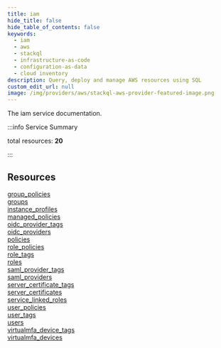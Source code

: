 ```yaml
---
title: iam
hide_title: false
hide_table_of_contents: false
keywords:
  - iam
  - aws
  - stackql
  - infrastructure-as-code
  - configuration-as-data
  - cloud inventory
description: Query, deploy and manage AWS resources using SQL
custom_edit_url: null
image: /img/providers/aws/stackql-aws-provider-featured-image.png
---
```


The iam service documentation.

:::info Service Summary

<div class="row">
<div class="providerDocColumn">
<span>total resources:&nbsp;<b>20</b></span><br />
</div>
</div>

:::

## Resources
<div class="row">
<div class="providerDocColumn">
<a href="/providers/aws/iam/group_policies/">group_policies</a><br />
<a href="/providers/aws/iam/groups/">groups</a><br />
<a href="/providers/aws/iam/instance_profiles/">instance_profiles</a><br />
<a href="/providers/aws/iam/managed_policies/">managed_policies</a><br />
<a href="/providers/aws/iam/oidc_provider_tags/">oidc_provider_tags</a><br />
<a href="/providers/aws/iam/oidc_providers/">oidc_providers</a><br />
<a href="/providers/aws/iam/policies/">policies</a><br />
<a href="/providers/aws/iam/role_policies/">role_policies</a><br />
<a href="/providers/aws/iam/role_tags/">role_tags</a><br />
<a href="/providers/aws/iam/roles/">roles</a>
</div>
<div class="providerDocColumn">
<a href="/providers/aws/iam/saml_provider_tags/">saml_provider_tags</a><br />
<a href="/providers/aws/iam/saml_providers/">saml_providers</a><br />
<a href="/providers/aws/iam/server_certificate_tags/">server_certificate_tags</a><br />
<a href="/providers/aws/iam/server_certificates/">server_certificates</a><br />
<a href="/providers/aws/iam/service_linked_roles/">service_linked_roles</a><br />
<a href="/providers/aws/iam/user_policies/">user_policies</a><br />
<a href="/providers/aws/iam/user_tags/">user_tags</a><br />
<a href="/providers/aws/iam/users/">users</a><br />
<a href="/providers/aws/iam/virtualmfa_device_tags/">virtualmfa_device_tags</a><br />
<a href="/providers/aws/iam/virtualmfa_devices/">virtualmfa_devices</a>
</div>
</div>